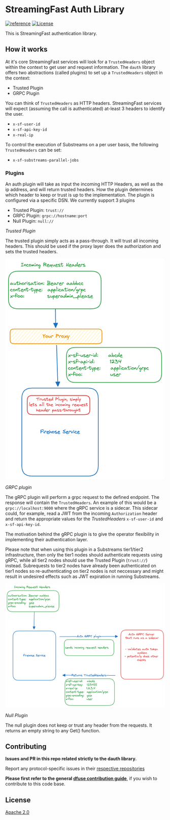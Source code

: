 # StreamingFast Auth Library

[![reference](https://img.shields.io/badge/godoc-reference-5272B4.svg?style=flat-square)](https://pkg.go.dev/github.com/streamingfast/dauth)
[![License](https://img.shields.io/badge/License-Apache%202.0-blue.svg)](https://opensource.org/licenses/Apache-2.0)


This is StreamingFast authentication library. 

## How it works

At it's core StreamingFast services will look for a `TrustedHeaders` object within
the context to get user and request information. The `dauth` library offers two abstractions (called plugins) to set up a `TrustedHeaders` object in the context:

- Trusted Plugin
- GRPC Plugin


You can think of `TrustedHeaders` as HTTP headers. StreamingFast services will expect (assuming the call is authenticated) at-least 3 headers to identify the user.

- `x-sf-user-id`
- `x-sf-api-key-id`
- `x-real-ip`

To control the execution of Substreams on a per user basis, the following `TrustedHeaders` can be set:

- `x-sf-substreams-parallel-jobs`

### Plugins

An auth plugin will take as input the incoming HTTP Headers, as well as the ip address, and will return trusted headers. How the plugin determines 
which header to keep or trust is up to the implementation. The plugin is configured via a specific DSN. We currently support 3 plugins

- Trusted Plugin: `trust://`
- GRPC Plugin: `grpc://hostname:port`
- Null Plugin: `null://`

*Trusted Plugin*

The trusted plugin simply acts as a pass-through. It will trust all incoming headers. This should be used if the proxy layer does the authorization and sets the trusted headers.

![Trusted Plugin](./docs/trusted_plugin.png)

*GRPC plugin*

The gRPC plugin will perform a grpc request to the defined endpoint. The response will contain the `TrustedHeaders`. An example of this would be a `grpc://localhost:9000` where 
the gRPC service is a sidecar. This sidecar could, for example, read a JWT from the incoming `Authorization` header and return the appropriate values for the *TrustedHeaders* `x-sf-user-id` and `x-sf-api-key-id`.

The motivation behind the gRPC plugin is to give the operator flexibility in implementing their authentication layer. 

Please note that when using this plugin in a Substreams tier1/tier2 infrastructure, then only the tier1 nodes should authenticate requests using gRPC, while all tier2 nodes should use the Trusted Plugin (`trust://`) instead. Subrequests to tier2 nodes have already been authenticated on tier1 nodes so re-authenticating on tier2 nodes is not neccessary and might result in undesired effects such as JWT expiration in running Substreams.

![GRPC Plugin](./docs/grpc_plugin.png)

*Null Plugin*

The null plugin does not keep or trust any header from the requests. It returns an empty string to any Get() function.

## Contributing

**Issues and PR in this repo related strictly to the dauth library.**

Report any protocol-specific issues in their
[respective repositories](https://github.com/streamingfast/streamingfast#protocols)

**Please first refer to the general
[dfuse contribution guide](https://github.com/streamingfast/streamingfast/blob/master/CONTRIBUTING.md)**,
if you wish to contribute to this code base.

## License

[Apache 2.0](LICENSE)
